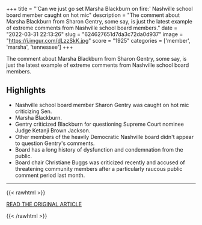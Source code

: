 +++
title = "'Can we just go set Marsha Blackburn on fire:' Nashville school board member caught on hot mic"
description = "The comment about Marsha Blackburn from Sharon Gentry, some say, is just the latest example of extreme comments from Nashville school board members."
date = "2022-03-31 22:13:26"
slug = "624627651d7da3c72da0d937"
image = "https://i.imgur.com/dLzzSkK.jpg"
score = "1925"
categories = ['member', 'marsha', 'tennessee']
+++

The comment about Marsha Blackburn from Sharon Gentry, some say, is just the latest example of extreme comments from Nashville school board members.

## Highlights

- Nashville school board member Sharon Gentry was caught on hot mic criticizing Sen.
- Marsha Blackburn.
- Gentry criticized Blackburn for questioning Supreme Court nominee Judge Ketanji Brown Jackson.
- Other members of the heavily Democratic Nashville board didn't appear to question Gentry's comments.
- Board has a long history of dysfunction and condemnation from the public.
- Board chair Christiane Buggs was criticized recently and accused of threatening community members after a particularly raucous public comment period last month.

---

{{< rawhtml >}}
  <p class="article-category">
    <a target="_blank" href="https://www.tennessean.com/story/news/education/2022/03/30/nashville-school-board-member-caught-insulting-tennessee-senator-marsha-blackburn/7219517001/">READ THE ORIGINAL ARTICLE</a>
  </p>
{{< /rawhtml >}}
